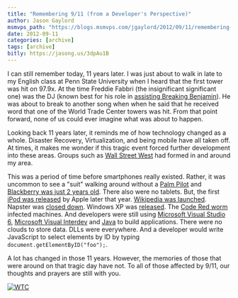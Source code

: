 ```yaml
---
title: "Remembering 9/11 (from a Developer's Perspective)"
author: Jason Gaylord
msmvps_path: "https://blogs.msmvps.com/jgaylord/2012/09/11/remembering-9-11-from-a-developer-s-perspective/"
date: 2012-09-11
categories: [archive]
tags: [archive]
bitly: https://jasong.us/3dpAu1B
---
```


I can still remember today, 11 years later. I was just about to walk in late to my English class at Penn State University when I heard that the first tower was hit on 97.9x. At the time Freddie Fabbri (the insignificant significant one) was the DJ (known best for his role in [assisting Breaking Benjamin](http://jasong.us/TFUGQF)). He was about to break to another song when when he said that he received word that one of the World Trade Center towers was hit. From that point forward, none of us could ever imagine what was about to happen.

Looking back 11 years later, it reminds me of how technology changed as a whole. Disaster Recovery, Virtualization, and being mobile have all taken off. At times, it makes me wonder if this tragic event forced further development into these areas. Groups such as [Wall Street West](http://jasong.us/TFUSiY) had formed in and around my area.

This was a period of time before smartphones really existed. Rather, it was uncommon to see a "suit" walking around without a [Palm Pilot](http://jasong.us/TFWzNj) and [Blackberry was just 2 years old](http://jasong.us/TFWGsd). There also were no tablets. But, the first [iPod was released](http://jasong.us/TFWRUh) by Apple later that year. [Wikipedia was launched](http://jasong.us/TFWUQ2). Napster was [closed down](http://jasong.us/TFXc9I). Windows XP was [released](http://jasong.us/TFXqNW). The [Code Red worm](http://jasong.us/TFXygp) infected machines. And developers were still using [Microsoft Visual Studio 6](http://jasong.us/TFY65S), [Microsoft Visual Interdev](http://jasong.us/TFXEVu) and [Java](http://jasong.us/TFY6CX) to build applications. There were no clouds to store data. DLLs were everywhere. And a developer would write JavaScript to select elements by ID by typing `document.getElementByID("foo");`.

A lot has changed in those 11 years. However, the memories of those that were around on that tragic day have not. To all of those affected by 9/11, our thoughts and prayers are still with you.

[![WTC](http://jasongaylord.com/Media/Default/Windows-Live-Writer/Remembering-911_8610/WTC_thumb.jpg "WTC")](http://jasongaylord.com/Media/Default/Windows-Live-Writer/Remembering-911_8610/WTC_2.jpg)
